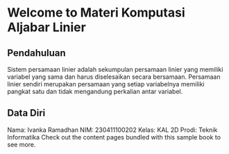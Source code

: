 # Welcome to Materi Komputasi Aljabar Linier

## Pendahuluan

Sistem persamaan linier adalah sekumpulan persamaan linier yang memiliki variabel yang sama dan harus diselesaikan secara bersamaan. Persamaan linier sendiri merupakan persamaan yang setiap variabelnya memiliki pangkat satu dan tidak mengandung perkalian antar variabel.

## Data Diri

Nama: Ivanka Ramadhan
NIM: 230411100202
Kelas: KAL 2D
Prodi: Teknik Informatika
Check out the content pages bundled with this sample book to see more.

```{tableofcontents}
```
